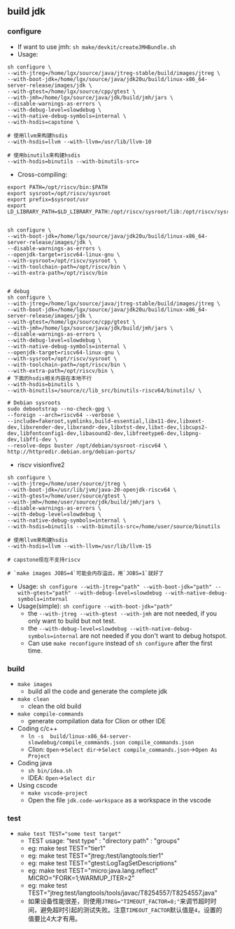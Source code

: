 ## build jdk
### configure
- If want to use jmh: `sh make/devkit/createJMHBundle.sh`
- Usage: 

```
sh configure \
--with-jtreg=/home/lgx/source/java/jtreg-stable/build/images/jtreg \
--with-boot-jdk=/home/lgx/source/java/jdk20u/build/linux-x86_64-server-release/images/jdk \
--with-gtest=/home/lgx/source/cpp/gtest \
--with-jmh=/home/lgx/source/java/jdk/build/jmh/jars \
--disable-warnings-as-errors \
--with-debug-level=slowdebug \
--with-native-debug-symbols=internal \
--with-hsdis=capstone \

# 使用llvm来构建hsdis
--with-hsdis=llvm --with-llvm=/usr/lib/llvm-10

# 使用binutils来构建hsdis
--with-hsdis=binutils --with-binutils-src=
```

- Cross-compiling: 

```
export PATH=/opt/riscv/bin:$PATH
export sysroot=/opt/riscv/sysroot
export prefix=$sysroot/usr
export LD_LIBRARY_PATH=$LD_LIBRARY_PATH:/opt/riscv/sysroot/lib:/opt/riscv/sysroot/usr/lib


sh configure \
--with-boot-jdk=/home/lgx/source/java/jdk20u/build/linux-x86_64-server-release/images/jdk \
--disable-warnings-as-errors \
--openjdk-target=riscv64-linux-gnu \
--with-sysroot=/opt/riscv/sysroot \
--with-toolchain-path=/opt/riscv/bin \
--with-extra-path=/opt/riscv/bin


# debug
sh configure \
--with-jtreg=/home/lgx/source/java/jtreg-stable/build/images/jtreg \
--with-boot-jdk=/home/lgx/source/java/jdk20u/build/linux-x86_64-server-release/images/jdk \
--with-gtest=/home/lgx/source/cpp/gtest \
--with-jmh=/home/lgx/source/java/jdk/build/jmh/jars \
--disable-warnings-as-errors \
--with-debug-level=slowdebug \
--with-native-debug-symbols=internal \
--openjdk-target=riscv64-linux-gnu \
--with-sysroot=/opt/riscv/sysroot \
--with-toolchain-path=/opt/riscv/bin \
--with-extra-path=/opt/riscv/bin \
# 下面的hsdis相关内容在本地不行
--with-hsdis=binutils \
--with-binutils=/source/c/lib_src/binutils-riscv64/binutils/ \

# Debian sysroots
sudo debootstrap --no-check-gpg \
--foreign --arch=riscv64 --verbose \
--include=fakeroot,symlinks,build-essential,libx11-dev,libxext-dev,libxrender-dev,libxrandr-dev,libxtst-dev,libxt-dev,libcups2-dev,libfontconfig1-dev,libasound2-dev,libfreetype6-dev,libpng-dev,libffi-dev \
--resolve-deps buster /opt/debian/sysroot-riscv64 \
http://httpredir.debian.org/debian-ports/
```

- riscv visionfive2
```
sh configure \
--with-jtreg=/home/user/source/jtreg \
--with-boot-jdk=/usr/lib/jvm/java-20-openjdk-riscv64 \
--with-gtest=/home/user/source/gtest \
--with-jmh=/home/user/source/jdk/build/jmh/jars \
--disable-warnings-as-errors \
--with-debug-level=slowdebug \
--with-native-debug-symbols=internal \
--with-hsdis=binutils --with-binutils-src=/home/user/source/binutils

# 使用llvm来构建hsdis
--with-hsdis=llvm --with-llvm=/usr/lib/llvm-15

# capstone现在不支持riscv

# `make images JOBS=4`可能会内存溢出，用`JOBS=1`就好了
```

- Usage: `sh configure --with-jtreg="path" --with-boot-jdk="path" --with-gtest="path" --with-debug-level=slowdebug --with-native-debug-symbols=internal`
- Usage(simple): `sh configure --with-boot-jdk="path"`
	- the `--with-jtreg --with-gtest --with-jmh` are not needed, if you only want to build but not test.
	- the `--with-debug-level=slowdebug --with-native-debug-symbols=internal` are not needed if you don't want to debug hotspot.
	- Can use `make reconfigure` instead of `sh configure` after the first time.

### build
- `make images`
	- build all the code and generate the complete jdk
- `make clean`
	- clean the old build
- `make compile-commands`
    - generate compilation data for Clion or other IDE
- Coding c/c++
	- `ln -s  build/linux-x86_64-server-slowdebug/compile_commands.json compile_commands.json`
	- Clion: `Open`->`Select dir`->`Select compile_commands.json`->`Open As Project`
- Coding java
	- `sh bin/idea.sh`
	- IDEA: `Open`->`Select dir`
- Using cscode
    - `make vscode-project`
    - Open the file `jdk.code-workspace` as a workspace in the vscode

### test
- `make test TEST="some test target"`
	- TEST usage: "test type" : "directory path" : "groups"
	- eg: make test TEST="tier1"
	- eg: make test TEST="jtreg:/test/langtools:tier1"
	- eg: make test TEST="gtest:LogTagSetDescriptions"
	- eg: make test TEST="micro:java.lang.reflect" MICRO="FORK=1;WARMUP_ITER=2"
	- eg: make test TEST="jtreg:test/langtools/tools/javac/T8254557/T8254557.java"
	- 如果设备性能很差，则使用`JTREG="TIMEOUT_FACTOR=8;"`来调节超时时间，避免超时引起的测试失败。注意`TIMEOUT_FACTOR`默认值是`4`，设置的值要比4大才有用。
